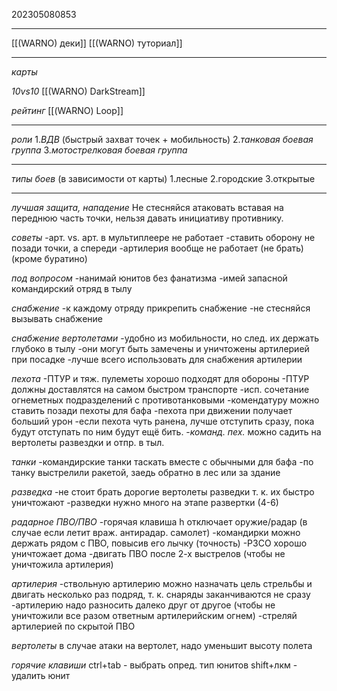 202305080853
***
[[(WARNO) деки]]
[[(WARNO) туториал]]
***

*карты*

*10vs10*
[[(WARNO) DarkStream]]

*рейтинг*
[[(WARNO) Loop]]

***

*роли*
1.*ВДВ* (быстрый захват точек + мобильность)
2.*танковая боевая группа* 
3.*мотострелковая боевая группа*

***

*типы боев*
(в зависимости от карты)
1.лесные
2.городские
3.открытые

***

*лучшая защита, нападение*
Не стесняйся атаковать вставая на переднюю часть точки, нельзя давать инициативу противнику.

*советы*
-арт. vs. арт. в мультиплеере не работает
-ставить оборону не позади точки, а спереди
-артилерия вообще не работает (не брать)
(кроме буратино)
   
*под вопросом*
-нанимай юнитов без фанатизма
-имей запасной командирский отряд в тылу

*снабжение*
-к каждому отряду прикрепить снабжение
-не стесняйся вызывать снабжение

*снабжение вертолетами*
-удобно из мобильности, но след. их держать глубоко в тылу
-они могут быть замечены и уничтожены артилерией при посадке
-лучше всего использовать для снабжения артилерии

*пехота*
-ПТУР и тяж. пулеметы хорошо подходят для обороны
-ПТУР должны доставлятся на самом быстром транспорте
-исп. сочетание огнеметных подразделений с противотанковыми
-комендатуру можно ставить позади пехоты для бафа
-пехота при движении получает больший урон
-если пехота чуть ранена, лучше отступить сразу, пока будут отступать по ним будут ещё бить.
-*команд. пех.* можно садить на вертолеты развездки и отпр. в тыл.

*танки*
-командирские танки таскать вместе с обычными для бафа
-по танку выстрелили ракетой, заедь обратно в лес или за здание

*разведка*
-не стоит брать дорогие вертолеты разведки т. к. их быстро уничтожают
-разведки нужно много на этапе развертки (4-6)

*радарное ПВО/ПВО*
-горячая клавиша h отключает оружие/радар
(в случае если летит враж. антирадар. самолет)
-командирки можно держать рядом с ПВО, повысив его лычку (точность)
-РЗСО хорошо уничтожает дома
-двигать ПВО после 2-х выстрелов
(чтобы не уничтожила артилерия)

*артилерия*
-ствольную артилерию можно назначать цель стрельбы и двигать несколько раз подряд, т. к. снаряды заканчиваются не сразу
-артилерию надо разносить далеко друг от другое
(чтобы не уничтожили все разом ответным артилерийским огнем)
-стреляй артилерией по скрытой ПВО

*вертолеты*
в случае атаки на вертолет, надо уменьшит высоту полета

*горячие клавиши*
ctrl+tab - выбрать опред. тип юнитов
shift+лкм - удалить юнит